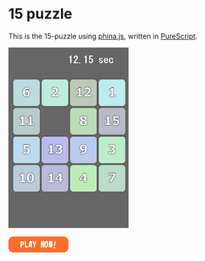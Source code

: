 # 15 puzzle
This is the 15-puzzle using [phina.js](http://phinajs.com/), written in [PureScript](http://www.purescript.org/).

![Screen Shot](./img/screenshot.png "Screen Shot")

[![PLAY NOW!](./img/playnow.gif "PLAY NOW!")](https://hansel-no-kioku.github.io/15puzzle/)

